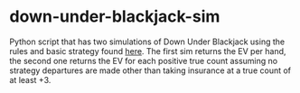 # down-under-blackjack-sim

Python script that has two simulations of Down Under Blackjack using the rules and basic strategy found [here](https://wizardofodds.com/games/down-under-blackjack/). The first sim returns the EV per hand, the second one returns the EV for each positive true count assuming no strategy departures are made other than taking insurance at a true count of at least +3. 
